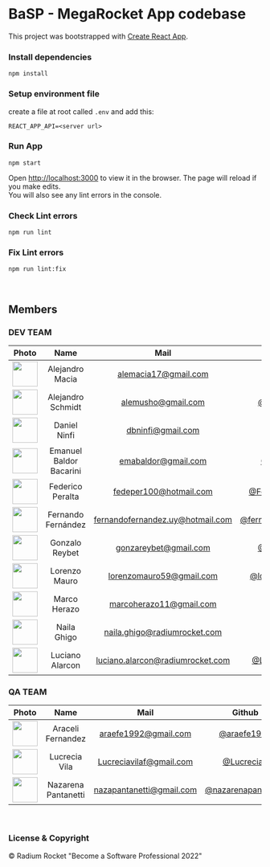 # BaSP - MegaRocket App codebase

This project was bootstrapped with [Create React App](https://github.com/facebook/create-react-app).

### Install dependencies

    npm install

### Setup environment file

create a file at root called `.env` and add this:

    REACT_APP_API=<server url>

### Run App

    npm start

Open [http://localhost:3000](http://localhost:3000) to view it in the browser.
The page will reload if you make edits.\
You will also see any lint errors in the console.

### Check Lint errors

    npm run lint

### Fix Lint errors

    npm run lint:fix

<br>

## Members

### DEV TEAM

|                                          Photo                                           |          Name           |               Mail               |                             Github                             |
| :--------------------------------------------------------------------------------------: | :---------------------: | :------------------------------: | :------------------------------------------------------------: |
| <img src="https://avatars.githubusercontent.com/u/84101790?v=4" height="50" width="50">  |     Alejandro Macia     |       alemacia17@gmail.com       |            [@AleMac17](https://github.com/AleMac17)            |
| <img src="https://avatars.githubusercontent.com/u/42975334?v=4" height="50" width="50">  |    Alejandro Schmidt    |        alemusho@gmail.com        |         [@ale-schmidt](https://github.com/ale-schmidt)         |
| <img src="https://avatars.githubusercontent.com/u/92128525?v=4" height="50" width="50">  |      Daniel Ninfi       |        dbninfi@gmail.com         |         [@danielninfi](https://github.com/danielninfi)         |
| <img src="https://avatars.githubusercontent.com/u/73259252?v=4" height="50" width="50">  | Emanuel Baldor Bacarini |       emabaldor@gmail.com        |           [@EmaBaldor](https://github.com/EmaBaldor)           |
| <img src="https://avatars.githubusercontent.com/u/127455493?v=4" height="50" width="50"> |    Federico Peralta     |      fedeper100@hotmail.com      |    [@Federico-Peralta](https://github.com/Federico-Peralta)    |
| <img src="https://avatars.githubusercontent.com/u/83631907?v=4" height="50" width="50">  |   Fernando Fernández    | fernandofernandez.uy@hotmail.com | [@fernandofernandezuy](https://github.com/fernandofernandezuy) |
| <img src="https://avatars.githubusercontent.com/u/127451375?v=4" height="50" width="50"> |     Gonzalo Reybet      |      gonzareybet@gmail.com       |          [@Gonzarey96](https://github.com/Gonzarey96)          |
| <img src="https://avatars.githubusercontent.com/u/127220032?v=4" height="50" width="50"> |      Lorenzo Mauro      |     lorenzomauro59@gmail.com     |      [@lorenzomauro59](https://github.com/lorenzomauro59)      |
| <img src="https://avatars.githubusercontent.com/u/94078324?v=4" height="50" width="50">  |      Marco Herazo       |     marcoherazo11@gmail.com      |            [@marcohzo](https://github.com/marcohzo)            |
| <img src="https://avatars.githubusercontent.com/u/20649442?v=4" height="50" width="50">  |       Naila Ghigo       |   naila.ghigo@radiumrocket.com   |          [@nailaghigo](https://github.com/nailaghigo)          |
| <img src="https://avatars.githubusercontent.com/u/55761846?v=4" height="50" width="50">  |     Luciano Alarcon     | luciano.alarcon@radiumrocket.com |      [@LucianoAlarcon](https://github.com/LucianoAlarcon)      |

### QA TEAM

|                                          Photo                                           |        Name         |           Mail           |                            Github                            |
| :--------------------------------------------------------------------------------------: | :-----------------: | :----------------------: | :----------------------------------------------------------: |
| <img src="https://avatars.githubusercontent.com/u/127449788?v=4" height="50" width="50"> |  Araceli Fernandez  |   araefe1992@gmail.com   |         [@araefe1992](https://github.com/araefe1992)         |
| <img src="https://avatars.githubusercontent.com/u/127899234?v=4" height="50" width="50"> |    Lucrecia Vila    | Lucreciavilaf@gmail.com  |          [@LucreciaV](https://github.com/LucreciaV)          |
| <img src="https://avatars.githubusercontent.com/u/127546512?v=4" height="50" width="50"> | Nazarena Pantanetti | nazapantanetti@gmail.com | [@nazarenapantanetti](https://github.com/nazarenapantanetti) |

<br>

### License & Copyright

© Radium Rocket "Become a Software Professional 2022"
